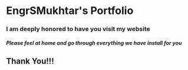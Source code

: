 # EngrSMukhtar's Portfolio

### I am deeply honored to have you visit my website

##### Please feel at home and go through everything we have install for you

## Thank You!!!

